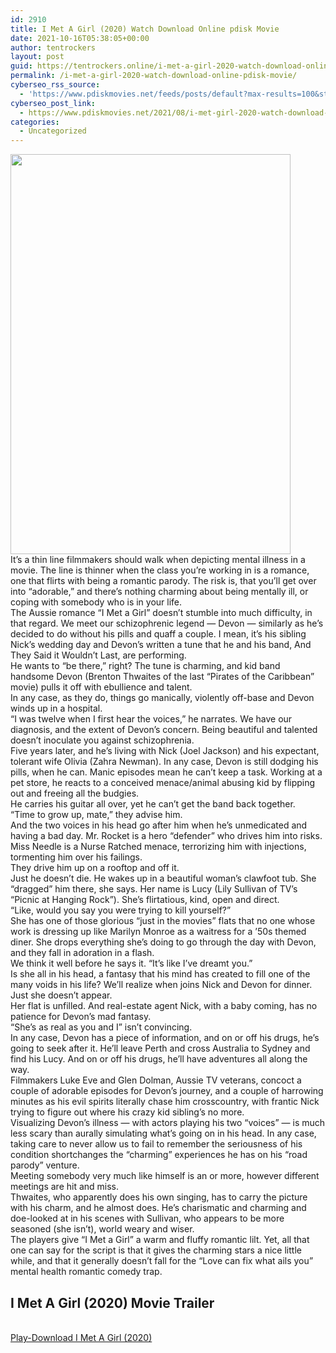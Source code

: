 ```yaml
---
id: 2910
title: I Met A Girl (2020) Watch Download Online pdisk Movie
date: 2021-10-16T05:38:05+00:00
author: tentrockers
layout: post
guid: https://tentrockers.online/i-met-a-girl-2020-watch-download-online-pdisk-movie/
permalink: /i-met-a-girl-2020-watch-download-online-pdisk-movie/
cyberseo_rss_source:
  - 'https://www.pdiskmovies.net/feeds/posts/default?max-results=100&start-index=701'
cyberseo_post_link:
  - https://www.pdiskmovies.net/2021/08/i-met-girl-2020-watch-download-online.html
categories:
  - Uncategorized
---
```

<div class="separator">
  <a href="https://1.bp.blogspot.com/-WeImfdl6LpU/YSycaOTaVTI/AAAAAAAAAhc/BqxPy30T_bU_lunpX6LyLn9pNeEBng2hwCLcBGAsYHQ/s1500/I%2BMet%2BA%2BGirl%2B%25282020%2529%2BWatch%2BDownload%2BOnline%2Bpdisk%2BMovie.jpg" imageanchor="1"><img loading="lazy" border="0" data-original-height="1500" data-original-width="1050" height="640" src="https://1.bp.blogspot.com/-WeImfdl6LpU/YSycaOTaVTI/AAAAAAAAAhc/BqxPy30T_bU_lunpX6LyLn9pNeEBng2hwCLcBGAsYHQ/w448-h640/I%2BMet%2BA%2BGirl%2B%25282020%2529%2BWatch%2BDownload%2BOnline%2Bpdisk%2BMovie.jpg" width="448" /></a>
</div>

<div>
  <span>It&#8217;s a thin line filmmakers should walk when depicting mental illness in a movie. The line is thinner when the class you&#8217;re working in is a romance, one that flirts with being a romantic parody. The risk is, that you&#8217;ll get over into &#8220;adorable,&#8221; and there&#8217;s nothing charming about being mentally ill, or coping with somebody who is in your life.&nbsp;</span>
</div>

<div>
  <span>The Aussie romance &#8220;I Met a Girl&#8221; doesn&#8217;t stumble into much difficulty, in that regard. We meet our schizophrenic legend — Devon — similarly as he&#8217;s decided to do without his pills and quaff a couple. I mean, it&#8217;s his sibling Nick&#8217;s wedding day and Devon&#8217;s written a tune that he and his band, And They Said it Wouldn&#8217;t Last, are performing.&nbsp;</span>
</div>

<div>
  <span>He wants to &#8220;be there,&#8221; right? The tune is charming, and kid band handsome Devon (Brenton Thwaites of the last &#8220;Pirates of the Caribbean&#8221; movie) pulls it off with ebullience and talent.&nbsp;</span>
</div>

<div>
  <span>In any case, as they do, things go manically, violently off-base and Devon winds up in a hospital.&nbsp;</span>
</div>

<div>
  <span>&#8220;I was twelve when I first hear the voices,&#8221; he narrates. We have our diagnosis, and the extent of Devon&#8217;s concern. Being beautiful and talented doesn&#8217;t inoculate you against schizophrenia.&nbsp;</span>
</div>

<div>
  <span>Five years later, and he&#8217;s living with Nick (Joel Jackson) and his expectant, tolerant wife Olivia (Zahra Newman). In any case, Devon is still dodging his pills, when he can. Manic episodes mean he can&#8217;t keep a task. Working at a pet store, he reacts to a conceived menace/animal abusing kid by flipping out and freeing all the budgies.&nbsp;</span>
</div>

<div>
  <span>He carries his guitar all over, yet he can&#8217;t get the band back together.&nbsp;</span>
</div>

<div>
  <span>&#8220;Time to grow up, mate,&#8221; they advise him.&nbsp;</span>
</div>

<div>
  <span>And the two voices in his head go after him when he&#8217;s unmedicated and having a bad day. Mr. Rocket is a hero &#8220;defender&#8221; who drives him into risks. Miss Needle is a Nurse Ratched menace, terrorizing him with injections, tormenting him over his failings.&nbsp;</span>
</div>

<div>
  <span>They drive him up on a rooftop and off it.&nbsp;</span>
</div>

<div>
  <span>Just he doesn&#8217;t die. He wakes up in a beautiful woman&#8217;s clawfoot tub. She &#8220;dragged&#8221; him there, she says. Her name is Lucy (Lily Sullivan of TV&#8217;s &#8220;Picnic at Hanging Rock&#8221;). She&#8217;s flirtatious, kind, open and direct.&nbsp;</span>
</div>

<div>
  <span>&#8220;Like, would you say you were trying to kill yourself?&#8221;&nbsp;</span>
</div>

<div>
  <span>She has one of those glorious &#8220;just in the movies&#8221; flats that no one whose work is dressing up like Marilyn Monroe as a waitress for a &#8217;50s themed diner. She drops everything she&#8217;s doing to go through the day with Devon, and they fall in adoration in a flash.&nbsp;</span>
</div>

<div>
  <span>We think it well before he says it. &#8220;It&#8217;s like I&#8217;ve dreamt you.&#8221;&nbsp;</span>
</div>

<div>
  <span>Is she all in his head, a fantasy that his mind has created to fill one of the many voids in his life? We&#8217;ll realize when joins Nick and Devon for dinner. Just she doesn&#8217;t appear.&nbsp;</span>
</div>

<div>
  <span>Her flat is unfilled. And real-estate agent Nick, with a baby coming, has no patience for Devon&#8217;s mad fantasy.&nbsp;</span>
</div>

<div>
  <span>&#8220;She&#8217;s as real as you and I&#8221; isn&#8217;t convincing.&nbsp;</span>
</div>

<div>
  <span>In any case, Devon has a piece of information, and on or off his drugs, he&#8217;s going to seek after it. He&#8217;ll leave Perth and cross Australia to Sydney and find his Lucy. And on or off his drugs, he&#8217;ll have adventures all along the way.&nbsp;</span>
</div>

<div>
  <span>Filmmakers Luke Eve and Glen Dolman, Aussie TV veterans, concoct a couple of adorable episodes for Devon&#8217;s journey, and a couple of harrowing minutes as his evil spirits literally chase him crosscountry, with frantic Nick trying to figure out where his crazy kid sibling&#8217;s no more.&nbsp;</span>
</div>

<div>
  <span>Visualizing Devon&#8217;s illness — with actors playing his two &#8220;voices&#8221; — is much less scary than aurally simulating what&#8217;s going on in his head. In any case, taking care to never allow us to fail to remember the seriousness of his condition shortchanges the &#8220;charming&#8221; experiences he has on his &#8220;road parody&#8221; venture.&nbsp;</span>
</div>

<div>
  <span>Meeting somebody very much like himself is an or more, however different meetings are hit and miss.&nbsp;</span>
</div>

<div>
  <span>Thwaites, who apparently does his own singing, has to carry the picture with his charm, and he almost does. He&#8217;s charismatic and charming and doe-looked at in his scenes with Sullivan, who appears to be more seasoned (she isn&#8217;t), world weary and wiser.&nbsp;</span>
</div>

<div>
  <span>The players give &#8220;I Met a Girl&#8221; a warm and fluffy romantic lilt. Yet, all that one can say for the script is that it gives the charming stars a nice little while, and that it generally doesn&#8217;t fall for the &#8220;Love can fix what ails you&#8221; mental health romantic comedy trap.&nbsp;</span>
</div>

<div>
  <h2>
    <span>I Met A Girl (2020) Movie Trailer</span>
  </h2>
</div>

  
<a href="https://kofilink.com/1/bnYyanN0MDA1bXJy?dn=1" onclick="window.open('https://kofilink.com/1/bnYyanN0MDA1bXJy?dn=1','popup','width=600,height=600'); return false;" target="popup" rel="noopener"><br /> Play-Download I Met A Girl (2020)<br /> </a>